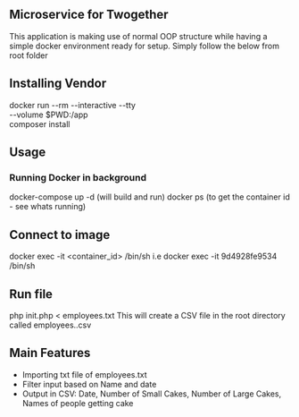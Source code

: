 ## Microservice for Twogether
This application is making use of normal OOP structure while
having a simple docker environment ready for setup. Simply
follow the below from root folder


## Installing Vendor
docker run --rm --interactive --tty \
  --volume $PWD:/app \
  composer install

## Usage
### Running Docker in background
docker-compose up -d (will build and run)
docker ps (to get the container id - see whats running)

## Connect to image
docker exec -it <container_id> /bin/sh
i.e docker exec -it 9d4928fe9534 /bin/sh

## Run file
php init.php < employees.txt
This will create a CSV file in the root directory called employees.<timestamp>.csv

## Main Features

* Importing txt file of employees.txt
* Filter input based on Name and date
* Output in CSV: Date, Number of Small Cakes, Number of Large Cakes, Names of people
  getting cake
